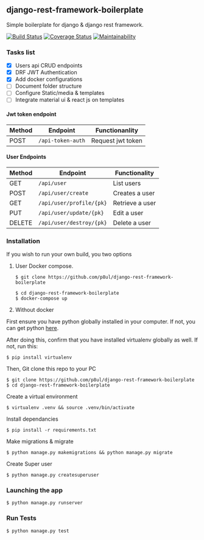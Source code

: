 ## django-rest-framework-boilerplate
Simple boilerplate for django & django rest framework.

[![Build Status](https://travis-ci.org/p8ul/stackoverflow-lite-client.svg?branch=develop)](https://travis-ci.org/p8ul/stackoverflow-lite-client)
[![Coverage Status](https://coveralls.io/repos/github/p8ul/django-rest-framework-boilerplate/badge.svg?branch=master)](https://coveralls.io/github/p8ul/django-rest-framework-boilerplate?branch=master)
[![Maintainability](https://api.codeclimate.com/v1/badges/e066442f75f4bc3f5269/maintainability)](https://codeclimate.com/github/p8ul/django-rest-framework-boilerplate/maintainability)

### Tasks list
- [x] Users api CRUD endpoints
- [x] DRF JWT Authentication
- [x] Add docker configurations
- [ ] Document folder structure
- [ ] Configure Static/media & templates
- [ ] Integrate material ui & react js on templates
 
#### Jwt token endpoint
Method | Endpoint | Functionanlity
--- | --- | ---
POST | `/api-token-auth` | Request jwt token

#### User Endpoints

Method | Endpoint | Functionality
--- | --- | ---
GET | `/api/user` | List users
POST | `/api/user/create` | Creates a user
GET | `/api/user/profile/{pk}` | Retrieve a user
PUT | `/api/user/update/{pk}` | Edit a user
DELETE | `/api/user/destroy/{pk}` | Delete a user


### Installation 
If you wish to run your own build, you two options
 1. User Docker compose.
    
    `$ git clone https://github.com/p8ul/django-rest-framework-boilerplate`
    
    `$ cd django-rest-framework-boilerplate`    
    `$ docker-compose up`
 
 2. Without docker
 
First ensure you have python globally installed in your computer. If not, you can get python [here](python.org).

After doing this, confirm that you have installed virtualenv globally as well. If not, run this:

    $ pip install virtualenv
Then, Git clone this repo to your PC

    $ git clone https://github.com/p8ul/django-rest-framework-boilerplate
    $ cd django-rest-framework-boilerplate
Create a virtual environment

    $ virtualenv .venv && source .venv/bin/activate
Install dependancies

    $ pip install -r requirements.txt
Make migrations & migrate

    $ python manage.py makemigrations && python manage.py migrate
Create Super user
    
    $ python manage.py createsuperuser

### Launching the app
    $ python manage.py runserver

### Run Tests
    $ python manage.py test

